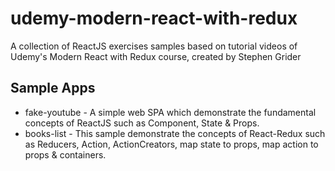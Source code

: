 # udemy-modern-react-with-redux
A collection of ReactJS exercises samples based on tutorial videos of Udemy's Modern React with Redux course, created by Stephen Grider

## Sample Apps
- fake-youtube - A simple web SPA which demonstrate the fundamental concepts of ReactJS such as Component, State & Props.
- books-list - This sample demonstrate the concepts of React-Redux such as Reducers, Action, ActionCreators, map state to props, map action to props & containers.
